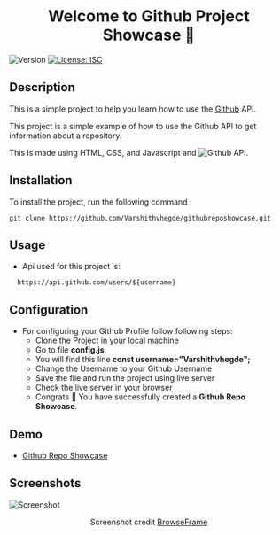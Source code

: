 <!--documentation for the project-->
<h1 align="center">Welcome to Github Project Showcase 👋</h1>
<p>
  <img alt="Version" src="https://img.shields.io/badge/version-1.0.0-blue.svg?cacheSeconds=2592000" />
  <a href="#" target="_blank">
    <img alt="License: ISC" src="https://img.shields.io/badge/License-ISC-yellow.svg" />
  </a>
</p>

## Description

<p>
  This is a simple project to help you learn how to use the <a href="https://github.com" > Github</a> API.
</p>
<p>
  This project is a simple example of how to use the Github API to get information about a repository.
</p>
<p>This is made using HTML, CSS, and Javascript and  <img alt="Github API" src="https://img.shields.io/badge/Github-API-blue.svg" />.</p>

<h2>Installation</h2>
<p>
  To install the project, run the following command :
</p>
    
    git clone https://github.com/Varshithvhegde/githubreposhowcase.git

## Usage
- Api used for this project is: 
```
  https://api.github.com/users/${username}
```

## Configuration 

- For configuring your Github Profile follow following steps: 
  - Clone the Project in your local machine
  - Go to file <b>config.js</b>
  - You will find this line <b>const  username="Varshithvhegde";</b>
  - Change the Username to your Github Username
  - Save the file and run the project using live server
  - Check the live server in your browser
  - Congrats 🎉 You have successfully created a <b>Github Repo Showcase</b>.

## Demo

- [Github Repo Showcase](https://Varshithvhegde.github.io/githubreposhowcase/)

## Screenshots

<img alt="Screenshot" src="https://user-images.githubusercontent.com/80502833/185731180-bc481ebe-bc91-4c0d-b756-a75082afe201.png" />
<p align="center">Screenshot credit <a href="https://browserframe.com/">BrowseFrame</a></p>



  
     

